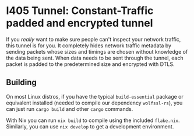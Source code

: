 # I405 Tunnel: Constant-Traffic padded and encrypted tunnel

If you *really* want to make sure people can't inspect your network traffic, this tunnel is for you.
It completely hides network traffic metadata by sending packets whose sizes and timings are chosen
without knowledge of the data being sent. When data needs to be sent through the tunnel, each packet
is padded to the predetermined size and encrypted with DTLS.

## Building

On most Linux distros, if you have the typical `build-essential` package or equivalent installed
(needed to compile our dependency `wolfssl-rs`), you can just run `cargo build` and other `cargo`
commands.

With Nix you can run `nix build` to compile using the included `flake.nix`. Similarly, you can use
`nix develop` to get a development environment.
